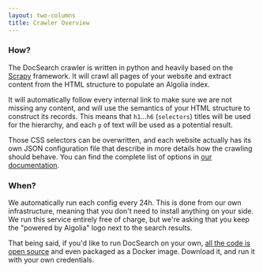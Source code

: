 ```yaml
---
layout: two-columns
title: Crawler Overview
---
```


### How?

The DocSearch crawler is written in python and heavily based on the [Scrapy][1]
framework. It will crawl all pages of your website and extract content from the
HTML structure to populate an Algolia index.

It will automatically follow every internal link to make sure we are not missing
any content, and will use the semantics of your HTML structure to construct its
records. This means that `h1`...`h6` (`selectors`) titles will be used for the
hierarchy, and each `p` of text will be used as a potential result.

Those CSS selectors can be overwritten, and each website actually has its own
JSON configuration file that describe in more details how the crawling should
behave. You can find the complete list of options in [our documentation][2].

### When?

We automatically run each config every 24h. This is done from our own
infrastructure, meaning that you don't need to install anything on your side. We
run this service entirely free of charge, but we're asking that you keep the
"powered by Algolia" logo next to the search results.

That being said, if you'd like to run DocSearch on your own, [all the code is
open source][3] and even packaged as a Docker image. Download it, and run it
with your own credentials.

[1]: https://scrapy.org/
[2]: ./crawler-config.html
[3]: https://github.com/algolia/docsearch-scraper

